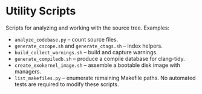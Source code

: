 # Utility Scripts

Scripts for analyzing and working with the source tree.
Examples:
- `analyze_codebase.py` – count source files.
- `generate_cscope.sh` and `generate_ctags.sh` – index helpers.
- `build_collect_warnings.sh` – build and capture warnings.
- `generate_compiledb.sh` – produce a compile database for clang-tidy.
- `create_exokernel_image.sh` – assemble a bootable disk image with managers.
- `list_makefiles.py` – enumerate remaining Makefile paths.
No automated tests are required to modify these scripts.
